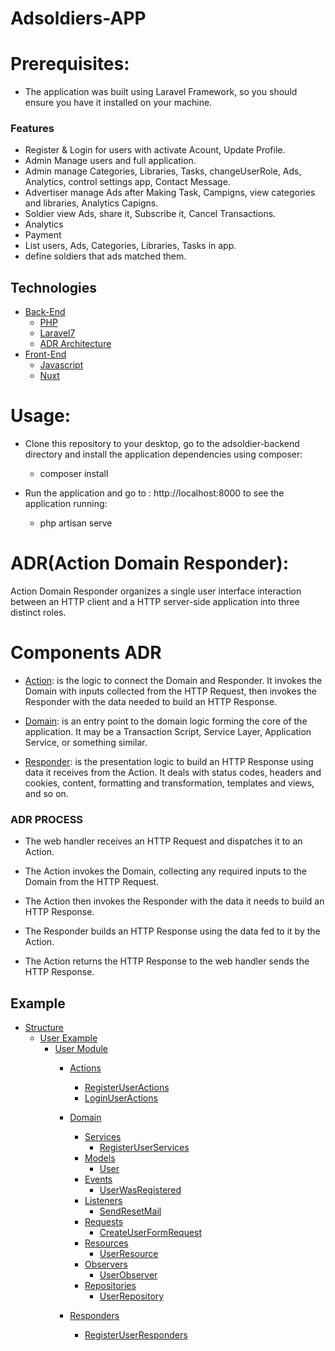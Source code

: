 # Adsoldiers-APP
# Prerequisites:
- The application was built using Laravel Framework, so you should ensure you have it installed on your machine.

### <a name="Features">Features</a>
- Register & Login for users with activate Acount, Update Profile.
- Admin Manage users and full application.
- Admin manage Categories, Libraries, Tasks, changeUserRole, Ads, Analytics, control settings app, Contact Message.
- Advertiser manage Ads after Making Task, Campigns, view categories and libraries, Analytics Capigns.
- Soldier view Ads, share it, Subscribe it, Cancel Transactions.
- Analytics
- Payment
- List users, Ads, Categories, Libraries, Tasks in app.
- define soldiers that ads matched them.



## <a name="toc">Technologies</a>

- [Back-End](#back-end)
   - [PHP](#PHP)
   - [Laravel7](#Laravel7)
   - [ADR Architecture](#ADR-Architecture)
- [Front-End](#Front-end)
   - [Javascript](#Javascript)
   - [Nuxt](#Nuxt)
   
# Usage:
 - Clone this repository to your desktop, go to the adsoldier-backend directory and install the application dependencies using composer:
   - composer install
 - Run the application and go to : http://localhost:8000 to see the application running: 
   
   - php artisan serve




# ADR(Action Domain Responder):
Action Domain Responder organizes a single user
interface interaction between an HTTP client and a HTTP server-side application into three distinct roles.
# Components ADR
 - [Action](#Action): is the logic to connect the Domain and Responder. 
   It invokes the Domain with inputs collected from the HTTP Request, then invokes the Responder with the data needed to build an HTTP Response.
 
- [Domain](#Domain): is an entry point to the domain logic forming the core of the application.
   It may be a Transaction Script, Service Layer, Application Service, or something similar.

- [Responder](#Responder): is the presentation logic to build an HTTP Response using data it receives from the Action.
   It deals with status codes, headers and cookies, content, formatting and transformation, templates and views, and so on. 
### <a name="ADR PROCESS">ADR PROCESS</a>
 - The web handler receives an HTTP Request and dispatches it to an Action.
  
 - The Action invokes the Domain, collecting any required inputs to the Domain from the HTTP Request.
 - The Action then invokes the Responder with the data it needs to build an HTTP Response.
 -  The Responder builds an HTTP Response using the data fed to it by the Action.
 -  The Action returns the HTTP Response to the web handler sends the HTTP Response.
 
 ## <a name="toc">Example</a>

- [Structure](#Structure)
  - [User Example](#User-Example )
     - [User Module](#Users-Module)
        - [Actions](#Actions)
            - [RegisterUserActions](#RegisterUserActions)
            - [LoginUserActions](#LoginUserActions)
            
        - [Domain](#Domain) 
           - [Services](#Services) 
                - [RegisterUserServices](#RegisterUserServices)
           - [Models](#Models) 
                - [User](#User)
           - [Events](#Events) 
                - [UserWasRegistered](#UserWasRegistered)
           - [Listeners](#listeners) 
                - [SendResetMail](#SendResetMail)
           - [Requests](#Requests) 
                - [CreateUserFormRequest](#CreateUserFormRequest)
           - [Resources](#Resources) 
                - [UserResource](#UserResource)
           - [Observers](#Observers) 
                - [UserObserver](#UserObserver)
           - [Repositories](#Repositories) 
                - [UserRepository](#UserRepository)
           
        - [Responders](#Responders) 
           - [RegisterUserResponders](#RegisterUserResponders)
           
 
 
